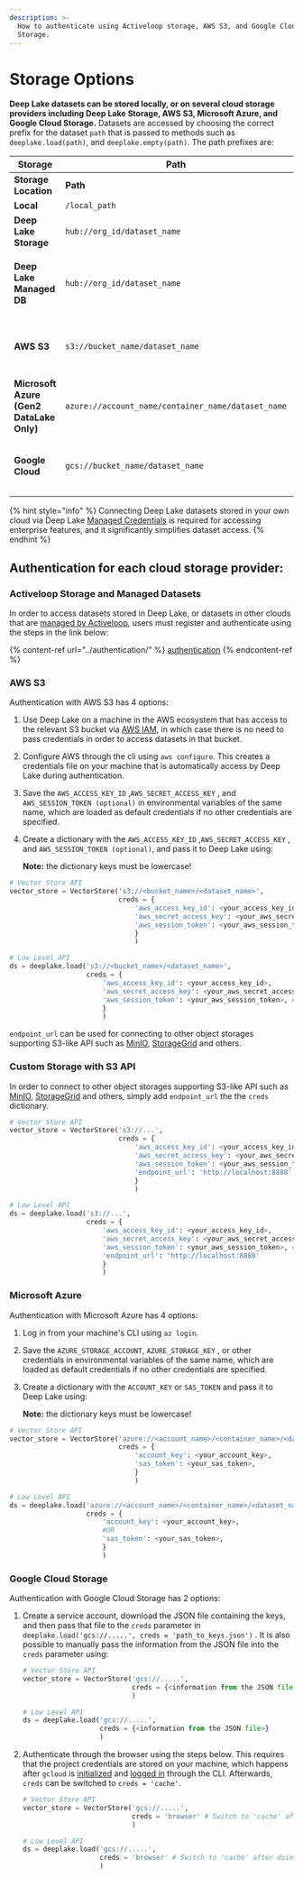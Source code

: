 ```yaml
---
description: >-
  How to authenticate using Activeloop storage, AWS S3, and Google Cloud
  Storage.
---
```


# Storage Options

**Deep Lake datasets can be stored locally, or on several cloud storage providers including Deep Lake Storage, AWS S3, Microsoft Azure, and Google Cloud Storage.** Datasets are accessed by choosing the correct prefix for the dataset `path` that is passed to methods such as `deeplake.load(path)`, and `deeplake.empty(path)`. The path prefixes are:

<table data-header-hidden><thead><tr><th width="222.76694359979138">Storage</th><th>Path</th><th>Notes</th></tr></thead><tbody><tr><td><strong>Storage Location</strong></td><td><strong>Path</strong></td><td><strong>Notes</strong></td></tr><tr><td><strong>Local</strong></td><td><code>/local_path</code></td><td></td></tr><tr><td><strong>Deep Lake Storage</strong></td><td><code>hub://org_id/dataset_name</code></td><td></td></tr><tr><td><strong>Deep Lake Managed DB</strong></td><td><code>hub://org_id/dataset_name</code></td><td>Specify <code>runtime = {"tensor_db": True}</code> when creating the dataset</td></tr><tr><td><strong>AWS S3</strong></td><td><code>s3://bucket_name/dataset_name</code></td><td>Dataset can be connected to Deep Lake via <a href="managed-credentials/">Managed Credentials</a></td></tr><tr><td><strong>Microsoft Azure (Gen2 DataLake Only)</strong></td><td><code>azure://account_name/container_name/dataset_name</code></td><td>Dataset can be connected to Deep Lake via <a href="managed-credentials/">Managed Credentials</a></td></tr><tr><td><strong>Google Cloud</strong></td><td><code>gcs://bucket_name/dataset_name</code></td><td>Dataset can be connected to Deep Lake via <a href="managed-credentials/">Managed Credentials</a></td></tr></tbody></table>

{% hint style="info" %}
Connecting Deep Lake datasets stored in your own cloud via Deep Lake [Managed Credentials](managed-credentials/) is required for accessing enterprise features, and it significantly simplifies dataset access.
{% endhint %}

## Authentication for each cloud storage provider:

### Activeloop Storage and Managed Datasets

In order to access datasets stored in Deep Lake, or datasets in other clouds that are [managed by Activeloop](managed-credentials/), users must register and authenticate using the steps in the link below:

{% content-ref url="../authentication/" %}
[authentication](../authentication/)
{% endcontent-ref %}

### AWS S3

Authentication with AWS S3 has 4 options:

1. Use Deep Lake on a machine in the AWS ecosystem that has access to the relevant S3 bucket via [AWS IAM](https://aws.amazon.com/iam/), in which case there is no need to pass credentials in order to access datasets in that bucket.
2. Configure AWS through the cli using `aws configure`. This creates a credentials file on your machine that is automatically access by Deep Lake during authentication.
3. Save the `AWS_ACCESS_KEY_ID` ,`AWS_SECRET_ACCESS_KEY` , and `AWS_SESSION_TOKEN (optional)` in environmental variables of the same name, which are loaded as default credentials if no other credentials are specified.
4.  Create a dictionary with the `AWS_ACCESS_KEY_ID` ,`AWS_SECRET_ACCESS_KEY` , and `AWS_SESSION_TOKEN (optional)`, and pass it to Deep Lake using:

    **Note:** the dictionary keys must be lowercase!

```python
# Vector Store API
vector_store = VectorStore('s3://<bucket_name>/<dataset_name>', 
                           creds = {
                               'aws_access_key_id': <your_access_key_id>,
                               'aws_secret_access_key': <your_aws_secret_access_key>,
                               'aws_session_token': <your_aws_session_token>, # Optional
                               }
                               )

# Low Level API
ds = deeplake.load('s3://<bucket_name>/<dataset_name>', 
                   creds = {
                       'aws_access_key_id': <your_access_key_id>,
                       'aws_secret_access_key': <your_aws_secret_access_key>,
                       'aws_session_token': <your_aws_session_token>, # Optional
                       }
                       )
```

`endpoint_url` can be used for connecting to other object storages supporting S3-like API such as [MinIO](https://github.com/minio/minio), [StorageGrid](https://www.netapp.com/data-storage/storagegrid/) and others.

### Custom Storage with S3 API

In order to connect to other object storages supporting S3-like API such as [MinIO](https://github.com/minio/minio), [StorageGrid](https://www.netapp.com/data-storage/storagegrid/) and others, simply add `endpoint_url` the the `creds` dictionary.

```python
# Vector Store API
vector_store = VectorStore('s3://...', 
                           creds = {
                               'aws_access_key_id': <your_access_key_id>,
                               'aws_secret_access_key': <your_aws_secret_access_key>,
                               'aws_session_token': <your_aws_session_token>, # Optional
                               'endpoint_url': 'http://localhost:8888'
                               }
                               )

# Low Level API
ds = deeplake.load('s3://...', 
                   creds = {
                       'aws_access_key_id': <your_access_key_id>,
                       'aws_secret_access_key': <your_aws_secret_access_key>,
                       'aws_session_token': <your_aws_session_token>, # Optional
                       'endpoint_url': 'http://localhost:8888'
                       }
                       )
```

### Microsoft Azure

Authentication with Microsoft Azure has 4 options:

1. Log in from your machine's CLI using `az login`.
2. Save the `AZURE_STORAGE_ACCOUNT`, `AZURE_STORAGE_KEY`  , or other credentials in environmental variables of the same name, which are loaded as default credentials if no other credentials are specified.
3.  Create a dictionary with the `ACCOUNT_KEY` or  `SAS_TOKEN` and pass it to Deep Lake using:

    **Note:** the dictionary keys must be lowercase!

```python
# Vector Store API
vector_store = VectorStore('azure://<account_name>/<container_name>/<dataset_name>', 
                           creds = {
                               'account_key': <your_account_key>,
                               'sas_token': <your_sas_token>,
                               }
                               )

# Low Level API
ds = deeplake.load('azure://<account_name>/<container_name>/<dataset_name>', 
                   creds = {
                       'account_key': <your_account_key>, 
                       #OR
                       'sas_token': <your_sas_token>,
                       }
                       )
```

### Google Cloud Storage

Authentication with Google Cloud Storage has 2 options:

1.  Create a service account, download the JSON file containing the keys, and then pass that file to the `creds` parameter in `deeplake.load('gcs://.....', creds = 'path_to_keys.json')` . It is also possible to manually pass the information from the JSON file into the `creds` parameter using:&#x20;

    ```python
    # Vector Store API
    vector_store = VectorStore('gcs://.....', 
                               creds = {<information from the JSON file>}
                               )

    # Low Level API
    ds = deeplake.load('gcs://.....', 
                       creds = {<information from the JSON file>}
                       )
    ```
2.  Authenticate through the browser using the steps below. This requires that the project credentials are stored on your machine, which happens after `gcloud` is [initialized](https://cloud.google.com/sdk/gcloud/reference/init) and [logged in](https://cloud.google.com/sdk/gcloud/reference/auth) through the CLI. Afterwards, `creds` can be switched to `creds = 'cache'`.

    ```python
    # Vector Store API
    vector_store = VectorStore('gcs://.....', 
                               creds = 'browser' # Switch to 'cache' after doing this once
                               )

    # Low Level API
    ds = deeplake.load('gcs://.....', 
                       creds = 'browser' # Switch to 'cache' after doing this once
                       )
    ```
